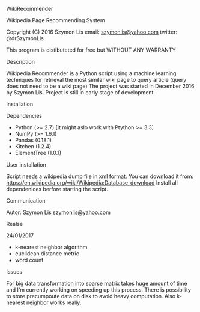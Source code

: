 WikiRecommender

Wikipedia Page Recommending System

Copyright (C) 2016 Szymon Lis email: szymonlis@yahoo.com twitter: @drSzymonLis

This program is distibuteted for free but WITHOUT ANY WARRANTY

Description

Wikipedia Recommender is a Python script using a machine learning techniques for retrieval the most similar wiki page to query article (query does not need to be a wiki page)
The project was started in December 2016 by Szymon Lis. Project is still in early stage of development.

Installation

Dependencies

- Python (>= 2.7) [It might aslo work with Ptython >= 3.3]
- NumPy (>= 1.6.1)
- Pandas (0.18.1)
- Kitchen (1.2.4)
- ElementTree (1.0.1)
  
User installation

Script needs a wikipedia dump file in xml format. You can download it from: https://en.wikipedia.org/wiki/Wikipedia:Database_download
Install all dependenices berfore starting the script.

Communication

Autor: Szymon Lis szymonlis@yahoo.com


Realse

24/01/2017
	
 - k-nearest neighbor algorithm
 - euclidean distance metric
 - word count
	
Issues

For big data transformation into sparse matrix takes huge amount of time and I'm currently working on speeding up this process. There is possibility to store precumpoute data on disk to avoid heavy computation. Also k-nearest neighbor works really.